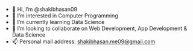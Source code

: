 - 👋 Hi, I’m @shakibhasan09
- 👀 I’m interested in Computer Programming
- 🌱 I’m currently learning Data Science
- 💞️ I’m looking to collaborate on Web Development, App Development & Data Science
- 📫 Personal mail address: shakibhasan.me09@gmail.com

<!---
shakibhasan09/shakibhasan09 is a ✨ special ✨ repository because its `README.md` (this file) appears on your GitHub profile.
You can click the Preview link to take a look at your changes.
--->

